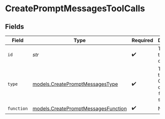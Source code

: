 # CreatePromptMessagesToolCalls


## Fields

| Field                                                                            | Type                                                                             | Required                                                                         | Description                                                                      |
| -------------------------------------------------------------------------------- | -------------------------------------------------------------------------------- | -------------------------------------------------------------------------------- | -------------------------------------------------------------------------------- |
| `id`                                                                             | *str*                                                                            | :heavy_check_mark:                                                               | The ID of the tool call.                                                         |
| `type`                                                                           | [models.CreatePromptMessagesType](../models/createpromptmessagestype.md)         | :heavy_check_mark:                                                               | The type of the tool. Currently, only `function` is supported.                   |
| `function`                                                                       | [models.CreatePromptMessagesFunction](../models/createpromptmessagesfunction.md) | :heavy_check_mark:                                                               | N/A                                                                              |